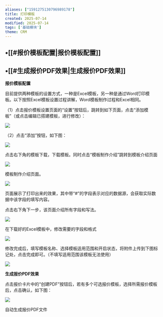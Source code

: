 ```yaml
---
aliases: ["1591275130796989178"]
title: 打印模板
created: 2025-07-14
modified: 2025-07-14
tags: ['基础模块']
theme: CRM
---
```


## •[[#报价模板配置|报价模板配置]]

## •[[#生成报价PDF效果|生成报价PDF效果]]

**报价模板配置**

目前提供两种模板的设置方式，一种是Excel模板，另一种是通过Word打印模板。以下按照Excel模板设置过程讲解，Word模板制作过程和Excel相同。

（1）点击报价模板设置页面的“设置”按钮后，跳转到如下页面，点击“添加模板”（或点击编辑已搭建模板，进行修改）：

![](9f79b3f839022a742bb80346fb976e32.jpg)

（2）点击“添加”按钮，如下图：

![](1afe987ec0cd5af6374ecd2ede5fc38e.jpg)

点击右下角的模板下载，下载模板。同时点击“模板制作介绍”跳转到模板介绍页面

![](aca1f0da6587c81c06fd6abd10f46b65.jpg)

模板制作介绍页面。

![](c36f253935825a18d0ec1005632f8d2d.jpg)

页面展示了打印出来的效果，其中带“#”的字段表示对应的数据源，会获取实际数据中该字段的填写内容。

点击右下角下一步，该页面介绍所有字段和写法。

![](0741d62fa5881df2e2153fd207db2700.jpg)

在下载好的Excel模板中，修改需要的字段和格式

![](1684bcf0ebff87c62826f5828f134e68.jpg)

修改完成后，填写模板名称、选择模板适用范围和开启状态，将附件上传到下图标记处，点击完成即可。（不填写适用范围该模板无法使用）

![](507cd591904eff8d489d253d587887d0.jpg)

**生成报价PDF效果**

点击报价卡片中的“创建PDF”按钮后，若有多个可选报价模板，选择所需报价模板后，点击确认，如下图：

![](826439a1d983c37144c87704aba4201b.jpg)

自动生成报价PDF文件